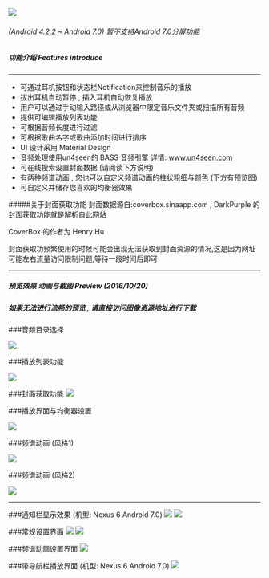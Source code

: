 ![](https://github.com/ocwvar/DarkPurple/blob/master/app/showcase/logo-nv.png) 

###### (Android 4.2.2 ~ Android 7.0) 暂不支持Android 7.0分屏功能

##### 功能介绍  Features introduce

---
- 可通过耳机按钮和状态栏Notification来控制音乐的播放
- 拔出耳机自动暂停 , 插入耳机自动恢复播放
- 用户可以通过手动输入路径或从浏览器中限定音乐文件夹或扫描所有音频
- 提供可编辑播放列表功能
- 可根据音频长度进行过滤
- 可根据歌曲名字或歌曲添加时间进行排序
- UI 设计采用 Material Design
- 音频处理使用un4seen的 BASS 音频引擎  详情: www.un4seen.com
- 可在线搜索设置封面数据 (请阅读下方说明)
- 有两种频谱动画 , 您也可以自定义频谱动画的柱状粗细与颜色 (下方有预览图)
- 可自定义并储存您喜欢的均衡器效果

#####关于封面获取功能
封面数据源自:coverbox.sinaapp.com , DarkPurple 的封面获取功能就是解析自此网站

CoverBox 的作者为 Henry Hu

封面获取功频繁使用的时候可能会出现无法获取到封面资源的情况,这是因为网址可能左右流量访问限制问题,等待一段时间后即可

---
##### 预览效果 动画与截图 Preview (2016/10/20)
##### *如果无法进行流畅的预览 , 请直接访问图像资源地址进行下载*

###音频目录选择

![](https://github.com/ocwvar/DarkPurple/blob/master/app/showcase/gifs/musicfolder.gif)

###播放列表功能

![](https://github.com/ocwvar/DarkPurple/blob/master/app/showcase/gifs/playlist.gif)

###封面获取功能
![](https://github.com/ocwvar/DarkPurple/blob/master/app/showcase/gifs/dc.gif)

###播放界面与均衡器设置

![](https://github.com/ocwvar/DarkPurple/blob/master/app/showcase/gifs/playing.gif)

###频谱动画 (风格1)

![](https://github.com/ocwvar/DarkPurple/blob/master/app/showcase/gifs/sp1.gif)

###频谱动画 (风格2)

![](https://github.com/ocwvar/DarkPurple/blob/master/app/showcase/gifs/sp2.gif)

---

###通知栏显示效果 (机型: Nexus 6 Android 7.0)
![](https://github.com/ocwvar/DarkPurple/blob/master/app/showcase/screenshots/bignp.png)
![](https://github.com/ocwvar/DarkPurple/blob/master/app/showcase/screenshots/smallnp.png)

###常规设置界面
![](https://github.com/ocwvar/DarkPurple/blob/master/app/showcase/screenshots/normalsetting1.png)
![](https://github.com/ocwvar/DarkPurple/blob/master/app/showcase/screenshots/normalsetting2.png)

###频谱动画设置界面
![](https://github.com/ocwvar/DarkPurple/blob/master/app/showcase/screenshots/spsetting.png)

###带导航栏播放界面 (机型: Nexus 6 Android 7.0)
![](https://github.com/ocwvar/DarkPurple/blob/master/app/showcase/screenshots/full.png)

